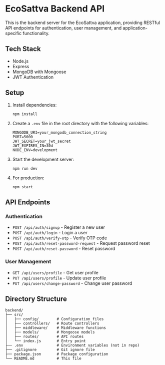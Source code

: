 # EcoSattva Backend API

This is the backend server for the EcoSattva application, providing RESTful API endpoints for authentication, user management, and application-specific functionality.

## Tech Stack

- Node.js
- Express
- MongoDB with Mongoose
- JWT Authentication

## Setup

1. Install dependencies:
   ```
   npm install
   ```

2. Create a `.env` file in the root directory with the following variables:
   ```
   MONGODB_URI=your_mongodb_connection_string
   PORT=5000
   JWT_SECRET=your_jwt_secret
   JWT_EXPIRES_IN=30d
   NODE_ENV=development
   ```

3. Start the development server:
   ```
   npm run dev
   ```

4. For production:
   ```
   npm start
   ```

## API Endpoints

### Authentication

- `POST /api/auth/signup` - Register a new user
- `POST /api/auth/login` - Login a user
- `POST /api/auth/verify-otp` - Verify OTP code
- `POST /api/auth/reset-password-request` - Request password reset
- `POST /api/auth/reset-password` - Reset password

### User Management

- `GET /api/users/profile` - Get user profile
- `PUT /api/users/profile` - Update user profile
- `PUT /api/users/change-password` - Change user password

## Directory Structure

```
backend/
├── src/
│   ├── config/        # Configuration files
│   ├── controllers/   # Route controllers
│   ├── middleware/    # Middleware functions
│   ├── models/        # Mongoose models
│   ├── routes/        # API routes
│   └── index.js       # Entry point
├── .env               # Environment variables (not in repo)
├── .gitignore         # Git ignore file
├── package.json       # Package configuration
└── README.md          # This file
``` 